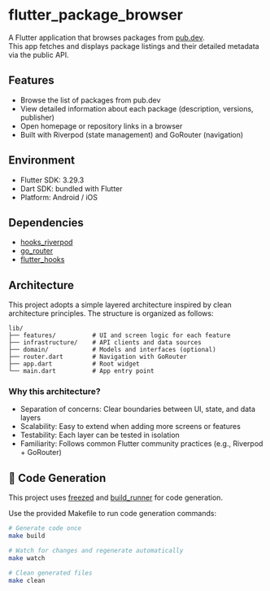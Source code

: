 # flutter_package_browser

A Flutter application that browses packages from [pub.dev](https://pub.dev).  
This app fetches and displays package listings and their detailed metadata via the public API.

## Features

- Browse the list of packages from pub.dev
- View detailed information about each package (description, versions, publisher)
- Open homepage or repository links in a browser
- Built with Riverpod (state management) and GoRouter (navigation)

## Environment

- Flutter SDK: 3.29.3
- Dart SDK: bundled with Flutter
- Platform: Android / iOS

## Dependencies

- [hooks_riverpod](https://pub.dev/packages/hooks_riverpod)
- [go_router](https://pub.dev/packages/go_router)
- [flutter_hooks](https://pub.dev/packages/flutter_hooks)

## Architecture

This project adopts a simple layered architecture inspired by clean architecture principles.
The structure is organized as follows:

```
lib/
├── features/          # UI and screen logic for each feature
├── infrastructure/    # API clients and data sources
├── domain/            # Models and interfaces (optional)
├── router.dart        # Navigation with GoRouter
├── app.dart           # Root widget
└── main.dart          # App entry point
```

### Why this architecture?

- Separation of concerns: Clear boundaries between UI, state, and data layers
- Scalability: Easy to extend when adding more screens or features
- Testability: Each layer can be tested in isolation
- Familiarity: Follows common Flutter community practices (e.g., Riverpod + GoRouter)

## 🔁 Code Generation

This project uses [freezed](https://pub.dev/packages/freezed) and [build_runner](https://pub.dev/packages/build_runner) for code generation.

Use the provided Makefile to run code generation commands:

```bash
# Generate code once
make build

# Watch for changes and regenerate automatically
make watch

# Clean generated files
make clean
```
